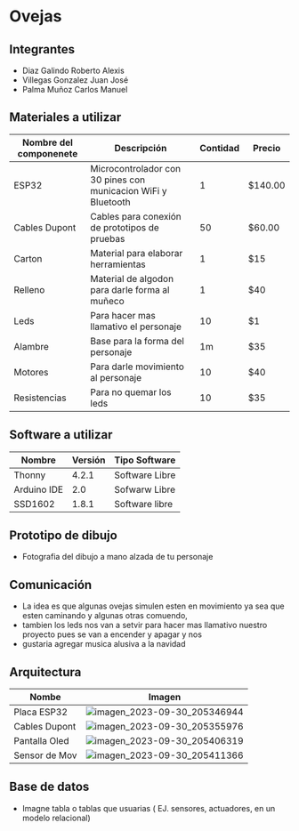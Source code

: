 # Ovejas
## Integrantes
- Diaz Galindo Roberto Alexis
- Villegas Gonzalez Juan José
- Palma Muñoz Carlos Manuel
## Materiales a utilizar
|Nombre del componenete|Descripción|Contidad|Precio|
|-|-|-|-|
|ESP32|Microcontrolador con 30 pines con municacion WiFi y Bluetooth|1|$140.00|
|Cables Dupont|Cables para conexión de prototipos de pruebas|50|$60.00|
|Carton|Material para elaborar herramientas|1|$15|
|Relleno|Material de algodon para darle forma al muñeco|1|$40|
|Leds|Para hacer mas llamativo el personaje|10|$1|
|Alambre|Base para la forma del personaje|1m|$35|
|Motores|Para darle movimiento al personaje|10|$40|
|Resistencias|Para no quemar los leds|10|$35|
## Software a utilizar
|Nombre|Versión|Tipo Software|
|-|-|-|
|Thonny|4.2.1|Software Libre|
|Arduino IDE|2.0|Sofwarw Libre|
|SSD1602|1.8.1|Software libre|
## Prototipo de dibujo
- Fotografia del dibujo a mano alzada de tu personaje
## Comunicación
- La idea es que algunas ovejas simulen esten en movimiento ya sea que esten caminando y algunas otras comuendo,
- tambien los leds nos van a setvir para hacer mas llamativo nuestro proyecto pues se van a encender y apagar y nos
- gustaria agregar musica alusiva a la navidad
## Arquitectura
|Nombe|Imagen|
|-|-|
|Placa ESP32|![imagen_2023-09-30_205346944](https://github.com/juanvg263/PersonajeNav/assets/146272821/fc70d8c5-c175-4754-94a6-f6ebdc5c0c1c)
|Cables Dupont|![imagen_2023-09-30_205355976](https://github.com/juanvg263/PersonajeNav/assets/146272821/198eef47-0f79-4dfb-b73a-0c9897a9b554)|
|Pantalla Oled|![imagen_2023-09-30_205406319](https://github.com/juanvg263/PersonajeNav/assets/146272821/bfdb835d-8917-48d0-8522-e4d1a9cb176f)|
|Sensor de Mov|![imagen_2023-09-30_205411366](https://github.com/juanvg263/PersonajeNav/assets/146272821/1a6c7e30-fc71-4220-80bb-1673882ecf88)|

## Base de datos
- Imagne tabla o tablas que usuarias ( EJ. sensores, actuadores, en un modelo relacional)

